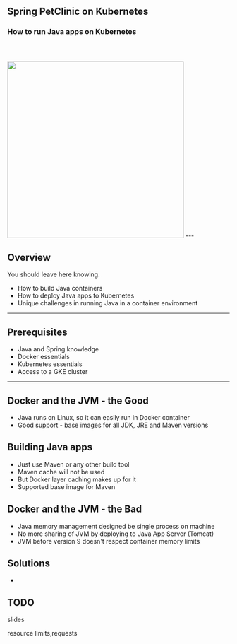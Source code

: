## Spring PetClinic on Kubernetes
### How to run Java apps on Kubernetes
&nbsp;
### 
<img width="400" src="slides/img/cs-logo-transparent-background.png">
---

## Overview

You should leave here knowing:

 - How to build Java containers
 - How to deploy Java apps to Kubernetes
 - Unique challenges in running Java in a container environment

---

## Prerequisites

 - Java and Spring knowledge
 - Docker essentials
 - Kubernetes essentials
 - Access to a GKE cluster

---

## Docker and the JVM - the Good

 - Java runs on Linux, so it can easily run in Docker container
 - Good support - base images for all JDK, JRE and Maven versions

## Building Java apps

 - Just use Maven or any other build tool
 - Maven cache will not be used
 - But Docker layer caching makes up for it
 - Supported base image for Maven

## Docker and the JVM - the Bad

 - Java memory management designed be single process on machine
 - No more sharing of JVM by deploying to Java App Server (Tomcat)
 - JVM before version 9 doesn't respect container memory limits
 
## Solutions

 - 

## TODO

slides

resource limits,requests

